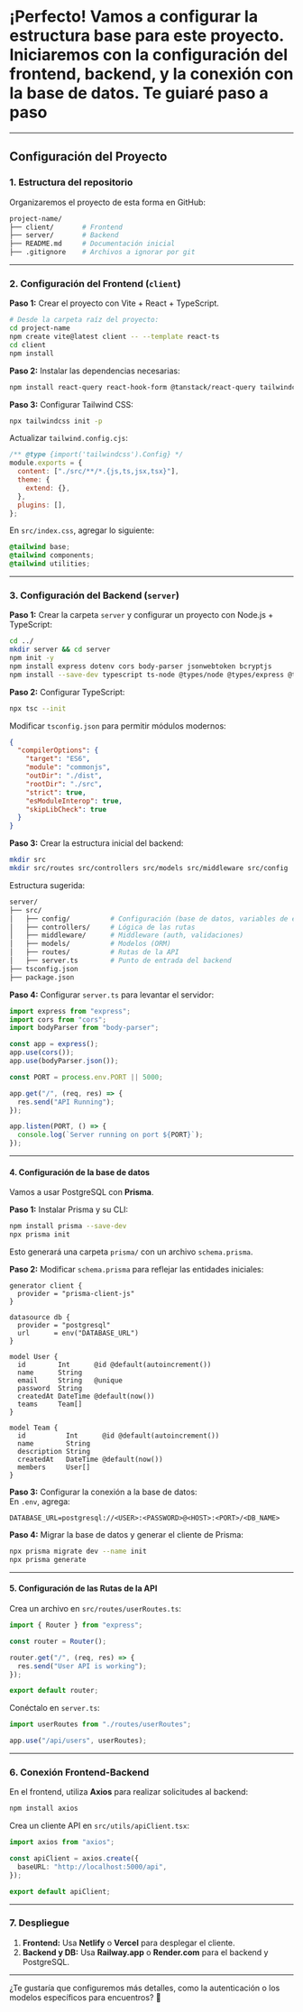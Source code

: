 # ¡Perfecto! Vamos a configurar la estructura base para este proyecto. Iniciaremos con la configuración del **frontend**, **backend**, y la conexión con la **base de datos**. Te guiaré paso a paso

---

## **Configuración del Proyecto**

### **1. Estructura del repositorio**

Organizaremos el proyecto de esta forma en GitHub:

```bash
project-name/
├── client/       # Frontend
├── server/       # Backend
├── README.md     # Documentación inicial
├── .gitignore    # Archivos a ignorar por git
```

---

### **2. Configuración del Frontend (`client`)**

**Paso 1:** Crear el proyecto con Vite + React + TypeScript.  

```bash
# Desde la carpeta raíz del proyecto:
cd project-name
npm create vite@latest client -- --template react-ts
cd client
npm install
```

**Paso 2:** Instalar las dependencias necesarias:  

```bash
npm install react-query react-hook-form @tanstack/react-query tailwindcss postcss autoprefixer framer-motion axios
```

**Paso 3:** Configurar Tailwind CSS:  

```bash
npx tailwindcss init -p
```

Actualizar `tailwind.config.cjs`:

```javascript
/** @type {import('tailwindcss').Config} */
module.exports = {
  content: ["./src/**/*.{js,ts,jsx,tsx}"],
  theme: {
    extend: {},
  },
  plugins: [],
};
```

En `src/index.css`, agregar lo siguiente:

```css
@tailwind base;
@tailwind components;
@tailwind utilities;
```

---

### **3. Configuración del Backend (`server`)**

**Paso 1:** Crear la carpeta `server` y configurar un proyecto con Node.js + TypeScript:  

```bash
cd ../
mkdir server && cd server
npm init -y
npm install express dotenv cors body-parser jsonwebtoken bcryptjs
npm install --save-dev typescript ts-node @types/node @types/express @types/cors
```

**Paso 2:** Configurar TypeScript:  

```bash
npx tsc --init
```

Modificar `tsconfig.json` para permitir módulos modernos:

```json
{
  "compilerOptions": {
    "target": "ES6",
    "module": "commonjs",
    "outDir": "./dist",
    "rootDir": "./src",
    "strict": true,
    "esModuleInterop": true,
    "skipLibCheck": true
  }
}
```

**Paso 3:** Crear la estructura inicial del backend:

```bash
mkdir src
mkdir src/routes src/controllers src/models src/middleware src/config
```

Estructura sugerida:

```bash
server/
├── src/
│   ├── config/          # Configuración (base de datos, variables de entorno)
│   ├── controllers/     # Lógica de las rutas
│   ├── middleware/      # Middleware (auth, validaciones)
│   ├── models/          # Modelos (ORM)
│   ├── routes/          # Rutas de la API
│   ├── server.ts        # Punto de entrada del backend
├── tsconfig.json
├── package.json
```

**Paso 4:** Configurar `server.ts` para levantar el servidor:

```typescript
import express from "express";
import cors from "cors";
import bodyParser from "body-parser";

const app = express();
app.use(cors());
app.use(bodyParser.json());

const PORT = process.env.PORT || 5000;

app.get("/", (req, res) => {
  res.send("API Running");
});

app.listen(PORT, () => {
  console.log(`Server running on port ${PORT}`);
});
```

---

#### **4. Configuración de la base de datos**

Vamos a usar PostgreSQL con **Prisma**.

**Paso 1:** Instalar Prisma y su CLI:  

```bash
npm install prisma --save-dev
npx prisma init
```

Esto generará una carpeta `prisma/` con un archivo `schema.prisma`.

**Paso 2:** Modificar `schema.prisma` para reflejar las entidades iniciales:

```prisma
generator client {
  provider = "prisma-client-js"
}

datasource db {
  provider = "postgresql"
  url      = env("DATABASE_URL")
}

model User {
  id        Int      @id @default(autoincrement())
  name      String
  email     String   @unique
  password  String
  createdAt DateTime @default(now())
  teams     Team[]
}

model Team {
  id          Int      @id @default(autoincrement())
  name        String
  description String
  createdAt   DateTime @default(now())
  members     User[]
}
```

**Paso 3:** Configurar la conexión a la base de datos:  
En `.env`, agrega:

```env
DATABASE_URL=postgresql://<USER>:<PASSWORD>@<HOST>:<PORT>/<DB_NAME>
```

**Paso 4:** Migrar la base de datos y generar el cliente de Prisma:  

```bash
npx prisma migrate dev --name init
npx prisma generate
```

---

#### **5. Configuración de las Rutas de la API**

Crea un archivo en `src/routes/userRoutes.ts`:

```typescript
import { Router } from "express";

const router = Router();

router.get("/", (req, res) => {
  res.send("User API is working");
});

export default router;
```

Conéctalo en `server.ts`:

```typescript
import userRoutes from "./routes/userRoutes";

app.use("/api/users", userRoutes);
```

---

### **6. Conexión Frontend-Backend**

En el frontend, utiliza **Axios** para realizar solicitudes al backend:

```bash
npm install axios
```

Crea un cliente API en `src/utils/apiClient.tsx`:

```typescript
import axios from "axios";

const apiClient = axios.create({
  baseURL: "http://localhost:5000/api",
});

export default apiClient;
```

---

### **7. Despliegue**

1. **Frontend:** Usa **Netlify** o **Vercel** para desplegar el cliente.  
2. **Backend y DB:** Usa **Railway.app** o **Render.com** para el backend y PostgreSQL.

---

¿Te gustaría que configuremos más detalles, como la autenticación o los modelos específicos para encuentros? 🚀
